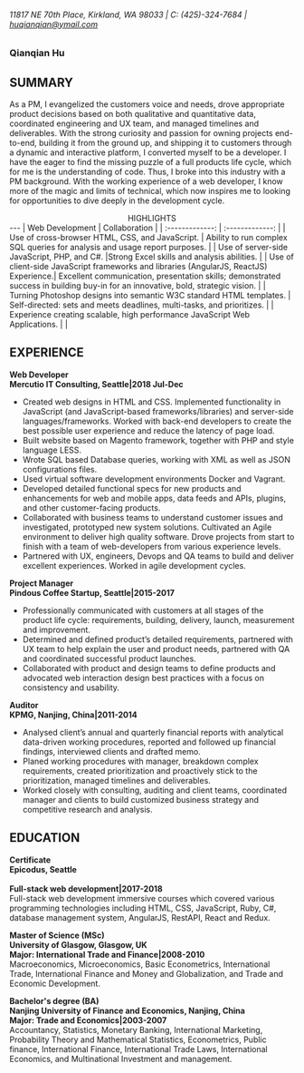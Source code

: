 


###### 11817 NE 70th Place, Kirkland, WA 98033 | C: (425)-324-7684 | huqianqian@ymail.com ######          
### Qianqian Hu ###

SUMMARY
---
<p>
As a PM, I evangelized the customers voice and needs, drove appropriate product decisions based on both qualitative and quantitative data, coordinated engineering and UX team, and managed timelines and deliverables. With the strong curiosity and passion for owning projects end-to-end, building it from the ground up, and shipping it to customers through a dynamic and interactive platform, I converted myself to be a developer. I have the eager to find the missing puzzle of a full products life cycle, which for me is the understanding of code. Thus, I broke into this industry with a PM background. With the working experience of a web developer, I know more of the magic and limits of technical, which now inspires me to looking for opportunities to dive deeply in the development cycle.
</p>



<center>HIGHLIGHTS</center>
---
| Web Development | Collaboration   |
| :-------------: | :-------------: |
| Use of cross-browser HTML, CSS, and JavaScript. | Ability to run complex SQL queries for analysis and usage report purposes. |
| Use of server-side JavaScript, PHP, and C#. |Strong Excel skills and analysis abilities. |
| Use of client-side JavaScript frameworks and libraries (AngularJS, ReactJS) Experience.| Excellent communication, presentation skills; demonstrated success in building buy-in for an innovative, bold, strategic vision. |
| Turning Photoshop designs into semantic W3C standard HTML templates. | Self-directed: sets and meets deadlines, multi-tasks, and prioritizes. |
| Experience creating scalable, high performance JavaScript Web Applications. |   |


EXPERIENCE
---
**Web Developer**<br/>
**Mercutio IT Consulting, Seattle|2018 Jul-Dec**<br/>
+ Created web designs in HTML and CSS. Implemented functionality in JavaScript (and JavaScript-based frameworks/libraries) and server-side languages/frameworks. Worked with back-end developers to create the best possible user experience and reduce the latency of page load.
+ Built website based on Magento framework, together with PHP and style language LESS.
+ Wrote SQL based Database queries, working with XML as well as JSON configurations files.
+ Used virtual software development environments Docker and Vagrant.
+ Developed detailed functional specs for new products and enhancements for web and mobile apps, data feeds and APIs, plugins, and other customer-facing products.
+ Collaborated with business teams to understand customer issues and investigated, prototyped new system solutions. Cultivated an Agile environment to deliver high quality software. Drove projects from start to finish with a team of web-developers from various experience levels.
+ Partnered with UX, engineers, Devops and QA teams to build and deliver excellent experiences. Worked in agile development cycles.

**Project Manager**<br/>
**Pindous Coffee Startup, Seattle|2015-2017**<br/>
+ Professionally communicated with customers at all stages of the product life cycle: requirements, building, delivery, launch, measurement and improvement.
+ Determined and defined product’s detailed requirements, partnered with UX team to help explain the user and product needs, partnered with QA and coordinated successful product launches.
+ Collaborated with product and design teams to define products and advocated web interaction design best practices with a focus on consistency and usability.

**Auditor**<br/>
**KPMG, Nanjing, China|2011-2014**<br/>
+ Analysed client’s annual and quarterly financial reports with analytical data-driven working procedures, reported and followed up financial findings, interviewed clients and drafted memo.
+ Planed working procedures with manager, breakdown complex requirements, created prioritization and proactively stick to the prioritization, managed timelines and deliverables.
+ Worked closely with consulting, auditing and client teams, coordinated manager and clients to build customized business strategy and competitive research and analysis.

EDUCATION
---
**Certificate**<br/>
**Epicodus, Seattle**<br/> 		
**Full-stack web development|2017-2018**<br/>
    Full-stack web development immersive courses which covered various programming technologies including HTML, CSS, JavaScript, Ruby, C#, database management system, AngularJS, RestAPI, React and Redux.
<br/>

**Master of Science (MSc)**<br/>
**University of Glasgow, Glasgow, UK**<br/>
**Major: International Trade and Finance|2008-2010**<br/>
    Macroeconomics, Microeconomics, Basic Econometrics, International Trade, International Finance and Money and Globalization, and Trade and Economic Development.
<br/>

**Bachelor's degree (BA)**<br/>
**Nanjing University of Finance and Economics, Nanjing, China**<br/>
**Major: Trade and Economics|2003-2007**<br/>
    Accountancy, Statistics, Monetary Banking, International Marketing, Probability Theory and Mathematical Statistics, Econometrics, Public finance, International Finance, International Trade Laws, International Economics, and Multinational Investment and management.
